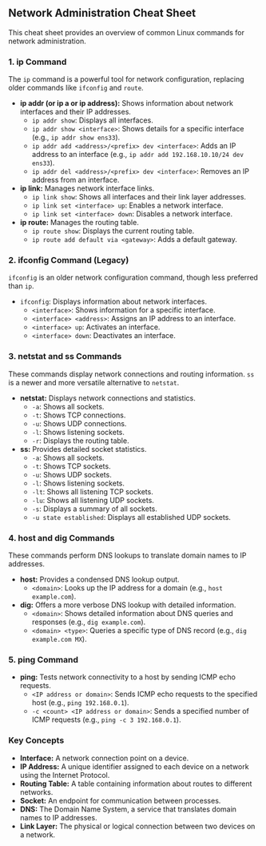 ## Network Administration Cheat Sheet

This cheat sheet provides an overview of common Linux commands for network administration.

### 1. ip Command

The `ip` command is a powerful tool for network configuration, replacing older commands like `ifconfig` and `route`.

* **ip addr (or ip a or ip address):** Shows information about network interfaces and their IP addresses.
    * `ip addr show`: Displays all interfaces.
    * `ip addr show <interface>`: Shows details for a specific interface (e.g., `ip addr show ens33`).
    * `ip addr add <address>/<prefix> dev <interface>`: Adds an IP address to an interface (e.g., `ip addr add 192.168.10.10/24 dev ens33`).
    * `ip addr del <address>/<prefix> dev <interface>`: Removes an IP address from an interface.
* **ip link:** Manages network interface links.
    * `ip link show`: Shows all interfaces and their link layer addresses.
    * `ip link set <interface> up`: Enables a network interface.
    * `ip link set <interface> down`: Disables a network interface.
* **ip route:** Manages the routing table.
    * `ip route show`: Displays the current routing table.
    * `ip route add default via <gateway>`: Adds a default gateway.

### 2. ifconfig Command (Legacy)

`ifconfig` is an older network configuration command, though less preferred than `ip`.

* `ifconfig`: Displays information about network interfaces.
    * `<interface>`: Shows information for a specific interface.
    * `<interface> <address>`: Assigns an IP address to an interface.
    * `<interface> up`: Activates an interface.
    * `<interface> down`: Deactivates an interface.

### 3. netstat and ss Commands

These commands display network connections and routing information. `ss` is a newer and more versatile alternative to `netstat`.

* **netstat:** Displays network connections and statistics.
    * `-a`: Shows all sockets.
    * `-t`: Shows TCP connections.
    * `-u`: Shows UDP connections.
    * `-l`: Shows listening sockets.
    * `-r`: Displays the routing table.
* **ss:** Provides detailed socket statistics.
    * `-a`: Shows all sockets.
    * `-t`: Shows TCP sockets.
    * `-u`: Shows UDP sockets.
    * `-l`: Shows listening sockets.
    * `-lt`: Shows all listening TCP sockets.
    * `-lu`: Shows all listening UDP sockets.
    * `-s`: Displays a summary of all sockets.
    * `-u state established`: Displays all established UDP sockets.

### 4. host and dig Commands

These commands perform DNS lookups to translate domain names to IP addresses.

* **host:** Provides a condensed DNS lookup output.
    * `<domain>`: Looks up the IP address for a domain (e.g., `host example.com`).
* **dig:** Offers a more verbose DNS lookup with detailed information.
    * `<domain>`: Shows detailed information about DNS queries and responses (e.g., `dig example.com`).
    * `<domain> <type>`: Queries a specific type of DNS record (e.g., `dig example.com MX`).

### 5. ping Command

* **ping:** Tests network connectivity to a host by sending ICMP echo requests.
    * `<IP address or domain>`: Sends ICMP echo requests to the specified host (e.g., `ping 192.168.0.1`).
    * `-c <count> <IP address or domain>`: Sends a specified number of ICMP requests (e.g., `ping -c 3 192.168.0.1`).

### Key Concepts

* **Interface:** A network connection point on a device.
* **IP Address:** A unique identifier assigned to each device on a network using the Internet Protocol.
* **Routing Table:** A table containing information about routes to different networks.
* **Socket:** An endpoint for communication between processes.
* **DNS:** The Domain Name System, a service that translates domain names to IP addresses.
* **Link Layer:** The physical or logical connection between two devices on a network.
